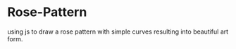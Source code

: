 # Rose-Pattern
using js to draw a rose pattern with simple curves resulting into beautiful art form.
